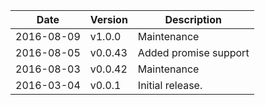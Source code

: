 | Date        | Version | Description |
| ----------- | ------- | ----------- |
| 2016-08-09  | v1.0.0  | Maintenance |
| 2016-08-05  | v0.0.43 | Added promise support |
| 2016-08-03  | v0.0.42 | Maintenance |
| 2016-03-04  | v0.0.1  | Initial release. |
